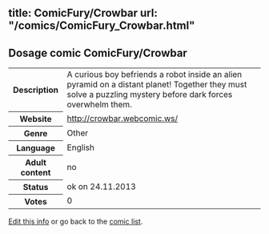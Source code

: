 title: ComicFury/Crowbar
url: "/comics/ComicFury_Crowbar.html"
---
Dosage comic ComicFury/Crowbar
-----------------------------------------

<p id="msg"></p>
<script type="text/javascript">
if (window.location.search === '?edit_info_mail=sent_ok') {
  var elem = document.getElementById("msg");
  elem.innerHTML = 'Edited information sucessfully sent for review, which is usually done daily. Thanks!';
  elem.className = 'ok';
}
</script>
<table class="comicinfo">
<tr>
<th>Description</th><td>A curious boy befriends a robot inside an alien pyramid on a distant planet! Together they must solve a puzzling mystery before dark forces overwhelm them.</td>
</tr>
<tr>
<th>Website</th><td><a href="http://crowbar.webcomic.ws/">http://crowbar.webcomic.ws/</a></td>
</tr>
<tr>
<th>Genre</th><td>Other</td>
</tr>
<tr>
<th>Language</th><td>English</td>
</tr>
<tr>
<th>Adult content</th><td>no</td>
</tr>
<tr>
<th>Status</th><td>ok on 24.11.2013</td>
</tr>
<tr>
<th>Votes</th><td>0</td>
</tr>
</table>

[Edit this info](ComicFury_Crowbar_edit.html) or go back to the [comic list](../comic-index.html).
